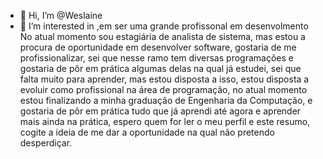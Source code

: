 - 👋 Hi, I’m @Weslaine
- 👀 I’m interested in ,em ser uma grande profissonal em desenvolmento 
No atual momento sou estagiária de analista de sistema, mas estou a procura de oportunidade em desenvolver software, gostaria de me profissionalizar, sei que nesse ramo tem diversas programações e gostaria de pôr em prática algumas delas na qual já estudei, sei que falta muito para aprender, mas estou disposta a isso, estou disposta a evoluir como profissional na área de programação, no atual momento estou finalizando a minha graduação de Engenharia da Computação, e gostaria de pôr em prática tudo que já aprendi até agora e aprender mais ainda na prática, espero quem for ler o meu perfil e este resumo, cogite a ideia de me dar a oportunidade na qual não pretendo desperdiçar.


<!---
Weslaine/Weslaine is a ✨ special ✨ repository because its `README.md` (this file) appears on your GitHub profile.
You can click the Preview link to take a look at your changes.
--->
